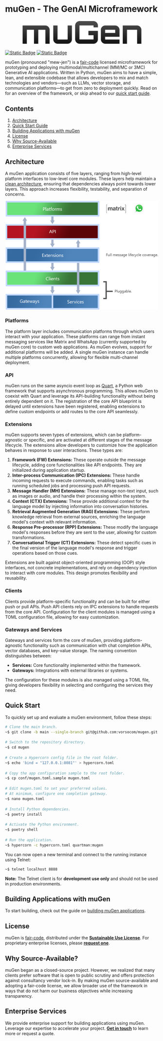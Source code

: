 # muGen - The GenAI Microframework

<p align="center">
    <img src="assets/images/mugen-logotype.png" width="401">
</p>

[![Static Badge](https://img.shields.io/badge/License-Sustainable_Use_1.0-blue)](LICENSE.md)
[![Static Badge](https://img.shields.io/badge/Latest_Release-v0.34.0-blue)](https://github.com/vorsocom/mugen/releases/tag/0.34.0)  

muGen (pronounced "mew-jen") is a [fair-code](https://faircode.io) licensed microframework for prototyping and deploying multimodal/multichannel (MM/MC or 3MC) Generative AI applications. Written in Python, muGen aims to have a simple, lean, and extensible codebase that allows developers to mix and match technologies and vendors—such as LLMs, vector storage, and communication platforms—to get from zero to deployment quickly. Read on for an overview of the framework, or skip ahead to our [quick start guide](#quick-start).

## Contents

1. [Architecture](#architecture)
2. [Quick Start Guide](#quick-start)
3. [Building Applications with muGen](#building-applications-with-mugen)
4. [License](#license)
5. [Why Source-Available](#why-source-available)
6. [Enterprise Services](#enterprise-services)

## Architecture

A muGen application consists of five layers, ranging from high-level platform interfaces to low-level core modules. These layers help maintain a [clean architecture](https://blog.cleancoder.com/uncle-bob/2012/08/13/the-clean-architecture.html), ensuring that dependencies always point towards lower layers. This approach increases flexibility, testability, and separation of concerns.

<p align="center">
    <img src="assets/images/mugen-architecture.png" width="501">
</p>

### Platforms

The platform layer includes communication platforms through which users interact with your application. These platforms can range from instant messaging services like Matrix and WhatsApp (currently supported by muGen core) to custom web applications. As muGen evolves, support for additional platforms will be added. A single muGen instance can handle multiple platforms concurrently, allowing for flexible multi-channel deployment.

### API

muGen runs on the same asyncio event loop as [Quart](https://palletsprojects.com/projects/quart), a Python web framework that supports asynchronous programming. This allows muGen to coexist with Quart and leverage its API-building functionality without being entirely dependent on it. The registration of the core API blueprint is delayed until extensions have been registered, enabling extensions to define custom endpoints or add routes to the core API seamlessly.


### Extensions

muGen supports seven types of extensions, which can be platform-agnostic or specific, and are activated at different stages of the message lifecycle. The extensions allow developers to customize how the application behaves in response to user interactions. These types are:

1. **Framework (FW) Extensions:** These operate outside the message lifecycle, adding core functionalities like API endpoints. They are initialized during application startup.
2. **Inter-process Communication (IPC) Extensions:** These handle incoming requests to execute commands, enabling tasks such as running scheduled jobs and processing push API requests.
3. **Message Handler (MH) Extensions:** These manage non-text input, such as images or audio, and handle their processing within the system.
4. **Context (CTX) Extensions:** These provide additional context for the language model by injecting information into conversation histories.
5. **Retrieval Augmented Generation (RAG) Extensions:** These perform knowledge retrieval from external sources, enriching the language model's context with relevant information.
6. **Response Pre-processor (RPP) Extensions:** These modify the language model's responses before they are sent to the user, allowing for custom transformations.
7. **Conversational Trigger (CT) Extensions:** These detect specific cues in the final version of the language model's response and trigger operations based on those cues.

Extensions are built against object-oriented programming (OOP) style interfaces, not concrete implementations, and rely on dependency injection to interact with core modules. This design promotes flexibility and reusability.

### Clients

Clients provide platform-specific functionality and can be built for either push or pull APIs. Push API clients rely on IPC extensions to handle requests from the core API. Configuration for the client modules is managed using a TOML configuration file, allowing for easy customization.

### Gateways and Services

Gateways and services form the core of muGen, providing platform-agnostic functionality such as communication with chat completion APIs, vector databases, and key-value storage. The naming convention distinguishes between:

- **Services:** Core functionality implemented within the framework.
- **Gateways:** Integrations with external libraries or systems.

The configuration for these modules is also managed using a TOML file, giving developers flexibility in selecting and configuring the services they need.

## Quick Start

To quickly set up and evaluate a muGen environment, follow these steps:

```bash
# Clone the main branch.
~$ git clone -b main --single-branch git@github.com:vorsocom/mugen.git

# Switch to the repository directory.
~$ cd mugen

# Create a Hypercorn config file in the root folder.
~$ echo 'bind = "127.0.0.1:8081"' > hypercorn.toml

# Copy the app configuration sample to the root folder.
~$ cp conf/mugen.toml.sample mugen.toml

# Edit mugen.toml to set your preferred values.
# At minimum, configure one completion gateway.
~$ nano mugen.toml

# Install Python dependencies.
~$ poetry install

# Activate the Python environment.
~$ poetry shell

# Run the application.
~$ hypercorn -c hypercorn.toml quartman:mugen
```

You can now open a new terminal and connect to the running instance using Telnet:

```bash
~$ telnet localhost 8888
```

**Note:** The Telnet client is for **development use only** and should not be used in production environments.

## Building Applications with muGen

To start building, check out the guide on [building muGen applications](docs/apps.md).

## License

muGen is [fair-code](https://faircode.io), distributed under the [**Sustainable Use License**](LICENSE.md). For proprietary enterprise licenses, please [**request one**](mailto:license@vorsocomputing.com).

## Why Source-Available?

muGen began as a closed-source project. However, we realized that many clients prefer software that is open to public scrutiny and offers protection against consultancy vendor lock-in. By making muGen source-available and adopting a fair-code license, we allow broader use of the framework in ways that do not harm our business objectives while increasing transparency.

## Enterprise Services

We provide enterprise support for building applications using muGen. Leverage our expertise to accelerate your project. [**Get in touch**](mailto:brightideas@vorsocomputing.com) to learn more or request a quote.